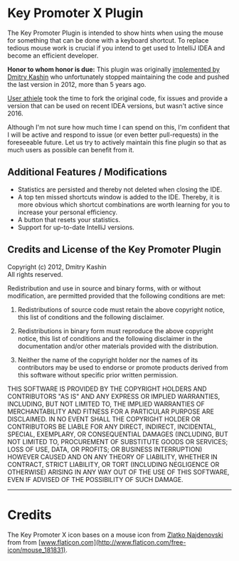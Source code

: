 # Key Promoter X Plugin

The Key Promoter Plugin is intended to show hints when using the mouse for
something that can be done with a keyboard shortcut.
To replace tedious mouse work is crucial if you intend to get used to
IntelliJ IDEA and become an efficient developer.

**Honor to whom honor is due:** This plugin was originally [implemented by
Dmitry Kashin](https://code.google.com/p/key-promoter/)
who unfortunately stopped maintaining the code and pushed the
last version in 2012, more than 5 years ago.

[User athiele](https://github.com/athiele/key-promoter-fork/commits/master)
took the time to fork the original code, fix issues and provide
a version that can be used on recent IDEA versions, but wasn't active
since 2016.

Although I'm not sure how much time I can spend on this, I'm confident that
I will be active and respond to issue (or even better pull-requests) in the
foreseeable future. Let us try to actively maintain this fine plugin so
that as much users as possible can benefit from it.

## Additional Features / Modifications

* Statistics are persisted and thereby not deleted when closing the IDE.
* A top ten missed shortcuts window is added to the IDE. Thereby, it is more obvious which shortcut combinations are worth learning for you to increase your personal efficiency.
* A button that resets your statistics. 
* Support for up-to-date IntelliJ versions. 

Credits and License of the Key Promoter Plugin
----------------------------------------------

Copyright (c) 2012, Dmitry Kashin <br />
All rights reserved.

Redistribution and use in source and binary forms, with or without modification, are permitted provided that the following conditions are met:

1. Redistributions of source code must retain the above copyright notice, this list of conditions and the following disclaimer.

2. Redistributions in binary form must reproduce the above copyright notice, this list of conditions and the following disclaimer in the documentation and/or other materials provided with the distribution.

3. Neither the name of the copyright holder nor the names of its contributors may be used to endorse or promote products derived from this software without specific prior written permission.

THIS SOFTWARE IS PROVIDED BY THE COPYRIGHT HOLDERS AND CONTRIBUTORS "AS IS" AND ANY EXPRESS OR IMPLIED WARRANTIES, INCLUDING, BUT NOT LIMITED TO, THE IMPLIED WARRANTIES OF MERCHANTABILITY AND FITNESS FOR A PARTICULAR PURPOSE ARE DISCLAIMED. IN NO EVENT SHALL THE COPYRIGHT HOLDER OR CONTRIBUTORS BE LIABLE FOR ANY DIRECT, INDIRECT, INCIDENTAL, SPECIAL, EXEMPLARY, OR CONSEQUENTIAL DAMAGES (INCLUDING, BUT NOT LIMITED TO, PROCUREMENT OF SUBSTITUTE GOODS OR SERVICES; LOSS OF USE, DATA, OR PROFITS; OR BUSINESS INTERRUPTION) HOWEVER CAUSED AND ON ANY THEORY OF LIABILITY, WHETHER IN CONTRACT, STRICT LIABILITY, OR TORT (INCLUDING NEGLIGENCE OR OTHERWISE) ARISING IN ANY WAY OUT OF THE USE OF THIS SOFTWARE, EVEN IF ADVISED OF THE POSSIBILITY OF SUCH DAMAGE.

----------

# Credits

The Key Promoter X icon bases on a mouse icon from [Zlatko Najdenovski](http://www.flaticon.com/authors/zlatko-najdenovski) from from [www.flaticon.com](http://www.flaticon.com/free-icon/mouse_181831).
